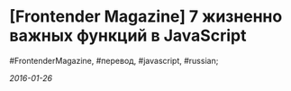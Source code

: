 <script type="text/javascript">
	window.location.href = 'https://frontender.info/essential-javascript-functions/';
</script>

# [Frontender Magazine] 7 жизненно важных функций в JavaScript

#FrontenderMagazine, #перевод, #javascript, #russian;

_2016-01-26_